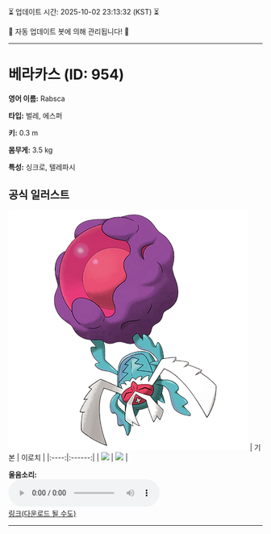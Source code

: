 
⏳ 업데이트 시간: 2025-10-02 23:13:32 (KST) ⏳

🤖 자동 업데이트 봇에 의해 관리됩니다! 🤖

---

# 베라카스 (ID: 954)
**영어 이름:** Rabsca

**타입:** 벌레, 에스퍼

**키:** 0.3 m

**몸무게:** 3.5 kg

**특성:** 싱크로, 텔레파시

## 공식 일러스트
![](https://raw.githubusercontent.com/PokeAPI/sprites/master/sprites/pokemon/other/official-artwork/954.png)
| 기본 | 이로치 |
|:----:|:------:|
| <img src="http://play.pokemonshowdown.com/sprites/ani/rabsca.gif" width="200"> | <img src="http://play.pokemonshowdown.com/sprites/ani-shiny/rabsca.gif" width="200"> |

**울음소리:**<br><audio controls src="https://raw.githubusercontent.com/PokeAPI/cries/main/cries/pokemon/latest/954.ogg"></audio><br> [링크(다운로드 될 수도)](https://raw.githubusercontent.com/PokeAPI/cries/main/cries/pokemon/latest/954.ogg)


---
